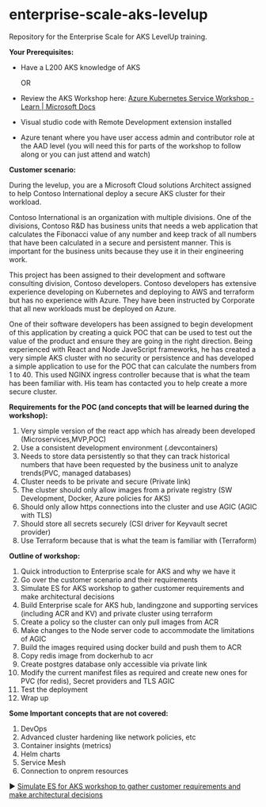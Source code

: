 # enterprise-scale-aks-levelup
Repository for the Enterprise Scale for AKS LevelUp training.

**Your Prerequisites:**

- Have a      L200 AKS knowledge of AKS 

  OR 

- Review the     AKS Workshop here: [Azure      Kubernetes Service Workshop - Learn | Microsoft Docs](https://na01.safelinks.protection.outlook.com/?url=https%3A%2F%2Fdocs.microsoft.com%2Fen-us%2Flearn%2Fmodules%2Faks-workshop%2F&data=04|01|aayodeji%40microsoft.com|e163daa4ec874e77015a08d98c7a7e9b|72f988bf86f141af91ab2d7cd011db47|1|0|637695280019065547|Unknown|TWFpbGZsb3d8eyJWIjoiMC4wLjAwMDAiLCJQIjoiV2luMzIiLCJBTiI6Ik1haWwiLCJXVCI6Mn0%3D|1000&sdata=AJKROZgjZ0LiIhWpOuCvaBA7SGAjsFt6M%2BHnnlEJrl4%3D&reserved=0)

- Visual     studio code with Remote Development extension installed

- Azure tenant     where you have user access admin and contributor role at the AAD level     (you will need this for parts of the workshop to follow along or you can     just attend and watch)

 

**Customer scenario:**

During the levelup, you are a Microsoft Cloud solutions Architect assigned to help Contoso International deploy a secure AKS cluster for their workload.

Contoso International is an organization with multiple divisions. One of the divisions, Contoso R&D has business units that needs a web application that calculates the Fibonacci value of any number and keep track of all numbers that have been calculated in a secure and persistent manner. This is important for the business units because they use it in their engineering work.

This project has been assigned to their development and software consulting division, Contoso developers. Contoso developers has extensive experience developing on Kubernetes and deploying to AWS and terraform but has no experience with Azure. They have been instructed by Corporate that all new workloads must be deployed on Azure. 

One of their software developers has been assigned to begin development of this application by creating a quick POC that can be used to test out the value of the product and ensure they are going in the right direction. Being experienced with React and Node JaveScript frameworks, he has created a very simple AKS cluster with no security or persistence and has developed a simple application to use for the POC that can calculate the numbers from 1 to 40. This used NGINX ingress controller because that is what the team has been familiar with. His team has contacted you to help create a more secure cluster.

 

**Requirements for the POC (and concepts that will be learned during the workshop):**

1. Very simple version of     the react app which has already been developed (Microservices,MVP,POC)
2. Use a consistent development environment (.devcontainers)
3. Needs to store data persistently so that they can track historical numbers that have been requested by the business unit to analyze trends(PVC, managed databases)
4. Cluster needs to be private and secure (Private link)
5. The cluster should only allow images from a private registry (SW Development, Docker, Azure     policies for AKS)
6. Should only allow https connections into the cluster and use AGIC (AGIC with TLS)
7. Should store all secrets securely (CSI driver for Keyvault secret provider)
8. Use Terraform because that is what the team is familiar with (Terraform)

 

**Outline of workshop:**

1. Quick introduction to Enterprise scale for AKS and why we have it
2. Go over the customer scenario and their requirements
3. Simulate ES for AKS workshop to gather customer requirements and make architectural decisions
4. Build Enterprise scale for AKS hub, landingzone and supporting services (including ACR and KV) and private cluster using terraform
5. Create a policy so the cluster can only pull images from ACR
6. Make changes to the Node server code to accommodate the limitations of AGIC
7. Build the images required using docker build and push them to ACR
8. Copy redis image from dockerhub to acr
9. Create postgres database only accessible via private link
10. Modify the current manifest files as required and create new ones for PVC (for redis), Secret     providers and TLS AGIC
11. Test the deployment
12. Wrap up

**Some Important concepts that are not covered:**

1. DevOps
2. Advanced cluster hardening like network policies, etc
3. Container insights (metrics)
4. Helm charts
5. Service Mesh
6. Connection to onprem resources

:arrow_forward: [Simulate ES for AKS workshop to gather customer requirements and make architectural decisions](./steps/ES-for-AKS.md)